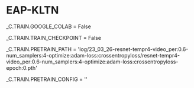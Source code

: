 # EAP-KLTN

<!-- chú ý đọc rõ code: khi train sẽ tạo ra file .pth mỗi _C.TRAIN.SAVE_FREQUENCY lần
    và ở epoch cuối cùng -->

<!-- Khi True thì sẽ print ra ở google collab: dòng 367 nằm trong loss/metric.py-->
_C.TRAIN.GOOGLE_COLAB = False

<!-- True thì train from checkpoint: dòng 163 train.py -->
_C.TRAIN.TRAIN_CHECKPOINT = False

<!-- Đường dẫn của file pretrain lưu thông tin của optimizer, model, epoch, loss -->
_C.TRAIN.PRETRAIN_PATH = 'log/23_03_26-resnet-tempr4-video_per:0.6-num_samplers:4-optimize:adam-loss:crossentropyloss/resnet-tempr4-video_per:0.6-num_samplers:4-optimize:adam-loss:crossentropyloss-epoch:0.pth'

<!-- Lưu đường dẫn của file config.yaml được tạo ra cho mỗi file log khi train, 
    chứa config của model, dùng để lưu tất cả thông tin và merge với file config: ở dòng 144 train.py -->
_C.TRAIN.PRETRAIN_CONFIG = ''
